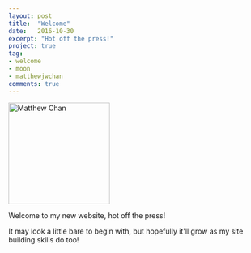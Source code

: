 ```yaml
---
layout: post
title:  "Welcome"
date:   2016-10-30
excerpt: "Hot off the press!"
project: true
tag:
- welcome 
- moon
- matthewjwchan
comments: true
---
```


<img src="https://cloud.githubusercontent.com/assets/23137471/19833904/c0125e4a-9e9e-11e6-8f0a-b2aeb99e869e.png" alt="Matthew Chan" style="width: 200px;"/>

Welcome to my new website, hot off the press!

It may look a little bare to begin with, but hopefully it'll grow as my site building skills do too!
